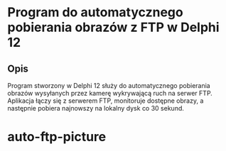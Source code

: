 # Program do automatycznego pobierania obrazów z FTP w Delphi 12


## Opis
Program stworzony w Delphi 12 służy do automatycznego pobierania obrazów wysyłanych przez kamerę wykrywającą ruch na serwer FTP. Aplikacja łączy się z serwerem FTP, monitoruje dostępne obrazy, a następnie pobiera najnowszy na lokalny dysk co 30 sekund.

# auto-ftp-picture
